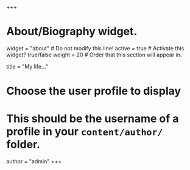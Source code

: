 +++
# About/Biography widget.
widget = "about"  # Do not modify this line!
active = true  # Activate this widget? true/false
weight = 20  # Order that this section will appear in.

title = "My life..."

# Choose the user profile to display
# This should be the username of a profile in your `content/author/` folder.
author = "admin"
+++
